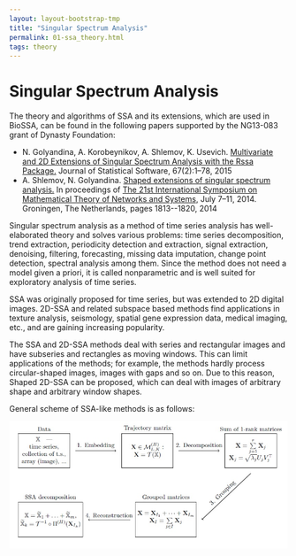 ```yaml
---
layout: layout-bootstrap-tmp
title: "Singular Spectrum Analysis"
permalink: 01-ssa_theory.html
tags: theory
---
```


#  Singular Spectrum Analysis
<div class="alert alert-success">
    The theory and algorithms of SSA and its extensions, which are used in BioSSA, can be found in the following papers supported by the NG13-083 grant of Dynasty Foundation:
    <ul>
    <li> N. Golyandina, A. Korobeynikov, A. Shlemov, K. Usevich. <a href = "http://arxiv.org/pdf/1309.5050.pdf" class="alert-link">Multivariate and 2D Extensions of Singular Spectrum Analysis with the Rssa Package.</a> Journal of Statistical Software, 67(2):1&ndash;78, 2015</li>
    <li> A. Shlemov, N. Golyandina. <a href = "http://arxiv.org/pdf/1401.4980.pdf" class="alert-link">Shaped extensions of singular spectrum analysis.</a> In proceedings of <a href = "http://fwn06.housing.rug.nl/mtns2014/" class="alert-link">The 21st International Symposium on Mathematical Theory of Networks and Systems,</a> July 7&ndash;11, 2014. Groningen, The Netherlands, pages 1813--1820, 2014</li>
    </ul>
</div>
Singular spectrum analysis as a method of time series analysis has
well-elaborated theory and solves various problems: time series decomposition,
trend extraction, periodicity detection and extraction, signal extraction,
denoising, filtering, forecasting, missing data imputation, change point
detection, spectral analysis among them.
Since the method does not need a model given a priori, it is called
nonparametric and is well suited for exploratory analysis of time series.

SSA was originally proposed for time series, but was extended to 2D digital images. 2D-SSA and related subspace based methods find applications in texture analysis, seismology, spatial gene expression data, medical imaging, etc., and are gaining increasing popularity.

The SSA and 2D-SSA methods deal with series and rectangular images and have subseries and rectangles as moving windows.
This can limit applications of the methods; for example, the methods hardly process  circular-shaped images,
images with gaps and so on. Due to this reason, Shaped 2D-SSA
can be proposed, which can deal with images of arbitrary shape and arbitrary window shapes.

General scheme of SSA-like methods is as follows: 

![Scheme of SSA-like methods](scheme.jpg)
